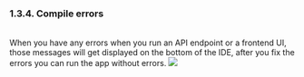 ### 1.3.4. Compile errors
<br/>
When you have any errors when you run an API endpoint or a frontend UI, those messages will get displayed on the bottom of the IDE, after you fix the errors you can run the app without errors.

<img style="max-width:700px;max-height:350px" class="hovarable" src="https://less-code-archive.sgp1.cdn.digitaloceanspaces.com/docimages/new/0015.png"/>
